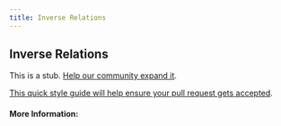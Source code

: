 ```yaml
---
title: Inverse Relations
---
```


## Inverse Relations

This is a stub. [Help our community expand it](https://github.com/freecodecamp/guides/tree/master/src/pages/articles/math/relations/inverse-relations/index.md).

[This quick style guide will help ensure your pull request gets accepted](https://github.com/freeCodeCamp/guides/blob/master/README.md).

<!-- The article goes here, in GitHub-flavored Markdown. Feel free to add YouTube videos, images, and CodePen/JSBin embeds  -->

#### More Information:
<!-- Please add any articles you think might be helpful to read before writing the article -->


